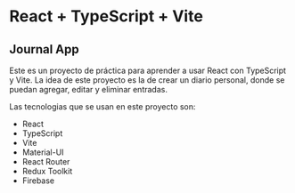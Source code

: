 # React + TypeScript + Vite
## Journal App

Este es un proyecto de práctica para aprender a usar React con TypeScript y Vite. La idea de este proyecto es la de crear un diario personal, donde se puedan agregar, editar y eliminar entradas.

Las tecnologias que se usan en este proyecto son:
- React
- TypeScript
- Vite
- Material-UI
- React Router
- Redux Toolkit
- Firebase